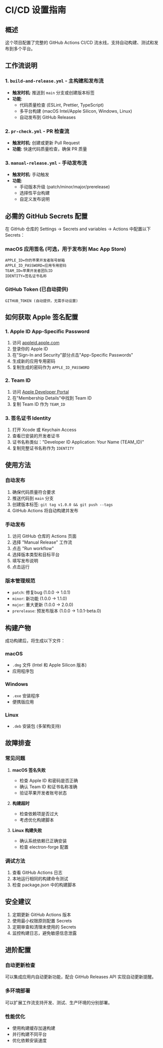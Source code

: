 # CI/CD 设置指南

## 概述

这个项目配置了完整的 GitHub Actions CI/CD 流水线，支持自动构建、测试和发布到多个平台。

## 工作流说明

### 1. `build-and-release.yml` - 主构建和发布流

- **触发时机**: 推送到 `main` 分支或创建版本标签
- **功能**:
  - 代码质量检查 (ESLint, Prettier, TypeScript)
  - 多平台构建 (macOS Intel/Apple Silicon, Windows, Linux)
  - 自动发布到 GitHub Releases

### 2. `pr-check.yml` - PR 检查流

- **触发时机**: 创建或更新 Pull Request
- **功能**: 快速代码质量检查，确保 PR 质量

### 3. `manual-release.yml` - 手动发布流

- **触发时机**: 手动触发
- **功能**:
  - 手动版本升级 (patch/minor/major/prerelease)
  - 选择性平台构建
  - 自定义发布说明

## 必需的 GitHub Secrets 配置

在 GitHub 仓库的 Settings → Secrets and variables → Actions 中配置以下 Secrets：

### macOS 应用签名 (可选，用于发布到 Mac App Store)

```
APPLE_ID=你的苹果开发者账号邮箱
APPLE_ID_PASSWORD=应用专用密码
TEAM_ID=苹果开发者团队ID
IDENTITY=签名证书名称
```

### GitHub Token (已自动提供)

```
GITHUB_TOKEN (自动提供，无需手动设置)
```

## 如何获取 Apple 签名配置

### 1. Apple ID App-Specific Password

1. 访问 [appleid.apple.com](https://appleid.apple.com)
2. 登录你的 Apple ID
3. 在"Sign-In and Security"部分点击"App-Specific Passwords"
4. 生成新的应用专用密码
5. 复制生成的密码作为 `APPLE_ID_PASSWORD`

### 2. Team ID

1. 访问 [Apple Developer Portal](https://developer.apple.com/account/)
2. 在"Membership Details"中找到 Team ID
3. 复制 Team ID 作为 `TEAM_ID`

### 3. 签名证书 Identity

1. 打开 Xcode 或 Keychain Access
2. 查看已安装的开发者证书
3. 证书名称类似："Developer ID Application: Your Name (TEAM_ID)"
4. 复制完整证书名称作为 `IDENTITY`

## 使用方法

### 自动发布

1. 确保代码质量符合要求
2. 推送代码到 `main` 分支
3. 创建版本标签: `git tag v1.0.0 && git push --tags`
4. GitHub Actions 将自动构建并发布

### 手动发布

1. 访问 GitHub 仓库的 Actions 页面
2. 选择 "Manual Release" 工作流
3. 点击 "Run workflow"
4. 选择版本类型和目标平台
5. 填写发布说明
6. 点击运行

### 版本管理规范

- `patch`: 修复bug (1.0.0 → 1.0.1)
- `minor`: 新功能 (1.0.0 → 1.1.0)
- `major`: 重大更新 (1.0.0 → 2.0.0)
- `prerelease`: 预发布版本 (1.0.0 → 1.0.1-beta.0)

## 构建产物

成功构建后，将生成以下文件：

### macOS

- `.dmg` 文件 (Intel 和 Apple Silicon 版本)
- 应用程序包

### Windows

- `.exe` 安装程序
- 便携版应用

### Linux

- `.deb` 安装包 (多架构支持)

## 故障排查

### 常见问题

1. **macOS 签名失败**
   - 检查 Apple ID 和密码是否正确
   - 确认 Team ID 和证书名称准确
   - 验证苹果开发者账号状态

2. **构建超时**
   - 检查依赖项是否过大
   - 考虑优化构建脚本

3. **Linux 构建失败**
   - 确认系统依赖已正确安装
   - 检查 electron-forge 配置

### 调试方法

1. 查看 GitHub Actions 日志
2. 本地运行相同的构建命令测试
3. 检查 package.json 中的构建脚本

## 安全建议

1. 定期更新 GitHub Actions 版本
2. 使用最小权限原则配置 Secrets
3. 定期审查和清理未使用的 Secrets
4. 监控构建日志，避免敏感信息泄露

## 进阶配置

### 自动更新检查

可以集成应用内自动更新功能，配合 GitHub Releases API 实现自动更新提醒。

### 多环境部署

可以扩展工作流支持开发、测试、生产环境的分别部署。

### 性能优化

- 使用构建缓存加速构建
- 并行构建不同平台
- 优化依赖安装速度
